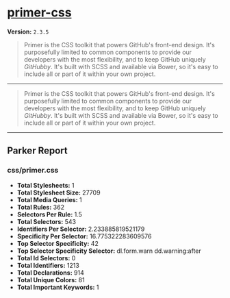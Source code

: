 # [primer-css]( http://primercss.io )

**Version:** `2.3.5`

> Primer is the CSS toolkit that powers GitHub's front-end design. It's purposefully limited to common components to provide our developers with the most flexibility, and to keep GitHub uniquely *GitHubby*. It's built with SCSS and available via Bower, so it's easy to include all or part of it within your own project.

* * *

> Primer is the CSS toolkit that powers GitHub's front-end design. It's purposefully limited to common components to provide our developers with the most flexibility, and to keep GitHub uniquely *GitHubby*. It's built with SCSS and available via Bower, so it's easy to include all or part of it within your own project.

* * *

## Parker Report

### css/primer.css

- **Total Stylesheets:** 1
- **Total Stylesheet Size:** 27709
- **Total Media Queries:** 1
- **Total Rules:** 362
- **Selectors Per Rule:** 1.5
- **Total Selectors:** 543
- **Identifiers Per Selector:** 2.233885819521179
- **Specificity Per Selector:** 16.775322283609576
- **Top Selector Specificity:** 42
- **Top Selector Specificity Selector:** dl.form.warn dd.warning:after
- **Total Id Selectors:** 0
- **Total Identifiers:** 1213
- **Total Declarations:** 914
- **Total Unique Colors:** 81
- **Total Important Keywords:** 1
